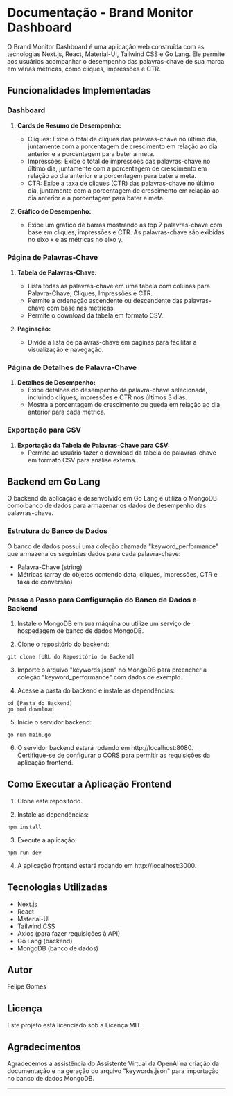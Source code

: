# Documentação - Brand Monitor Dashboard

O Brand Monitor Dashboard é uma aplicação web construída com as tecnologias Next.js, React, Material-UI, Tailwind CSS e Go Lang. Ele permite aos usuários acompanhar o desempenho das palavras-chave de sua marca em várias métricas, como cliques, impressões e CTR.

## Funcionalidades Implementadas

### Dashboard

1. **Cards de Resumo de Desempenho:**
   - Cliques: Exibe o total de cliques das palavras-chave no último dia, juntamente com a porcentagem de crescimento em relação ao dia anterior e a porcentagem para bater a meta.
   - Impressões: Exibe o total de impressões das palavras-chave no último dia, juntamente com a porcentagem de crescimento em relação ao dia anterior e a porcentagem para bater a meta.
   - CTR: Exibe a taxa de cliques (CTR) das palavras-chave no último dia, juntamente com a porcentagem de crescimento em relação ao dia anterior e a porcentagem para bater a meta.

2. **Gráfico de Desempenho:**
   - Exibe um gráfico de barras mostrando as top 7 palavras-chave com base em cliques, impressões e CTR. As palavras-chave são exibidas no eixo x e as métricas no eixo y.

### Página de Palavras-Chave

1. **Tabela de Palavras-Chave:**
   - Lista todas as palavras-chave em uma tabela com colunas para Palavra-Chave, Cliques, Impressões e CTR.
   - Permite a ordenação ascendente ou descendente das palavras-chave com base nas métricas.
   - Permite o download da tabela em formato CSV.

2. **Paginação:**
   - Divide a lista de palavras-chave em páginas para facilitar a visualização e navegação.

### Página de Detalhes de Palavra-Chave

1. **Detalhes de Desempenho:**
   - Exibe detalhes do desempenho da palavra-chave selecionada, incluindo cliques, impressões e CTR nos últimos 3 dias.
   - Mostra a porcentagem de crescimento ou queda em relação ao dia anterior para cada métrica.

### Exportação para CSV

1. **Exportação da Tabela de Palavras-Chave para CSV:**
   - Permite ao usuário fazer o download da tabela de palavras-chave em formato CSV para análise externa.

## Backend em Go Lang

O backend da aplicação é desenvolvido em Go Lang e utiliza o MongoDB como banco de dados para armazenar os dados de desempenho das palavras-chave.

### Estrutura do Banco de Dados

O banco de dados possui uma coleção chamada "keyword_performance" que armazena os seguintes dados para cada palavra-chave:

- Palavra-Chave (string)
- Métricas (array de objetos contendo data, cliques, impressões, CTR e taxa de conversão)

### Passo a Passo para Configuração do Banco de Dados e Backend

1. Instale o MongoDB em sua máquina ou utilize um serviço de hospedagem de banco de dados MongoDB.

2. Clone o repositório do backend:

```
git clone [URL do Repositório do Backend]
```

3. Importe o arquivo "keywords.json" no MongoDB para preencher a coleção "keyword_performance" com dados de exemplo.

4. Acesse a pasta do backend e instale as dependências:

```
cd [Pasta do Backend]
go mod download
```

5. Inicie o servidor backend:

```
go run main.go
```

6. O servidor backend estará rodando em http://localhost:8080. Certifique-se de configurar o CORS para permitir as requisições da aplicação frontend.

## Como Executar a Aplicação Frontend

1. Clone este repositório.

2. Instale as dependências:

```
npm install
```

3. Execute a aplicação:

```
npm run dev
```

4. A aplicação frontend estará rodando em http://localhost:3000.

## Tecnologias Utilizadas

- Next.js
- React
- Material-UI
- Tailwind CSS
- Axios (para fazer requisições à API)
- Go Lang (backend)
- MongoDB (banco de dados)

## Autor

Felipe Gomes

## Licença

Este projeto está licenciado sob a Licença MIT.

## Agradecimentos

Agradecemos a assistência do Assistente Virtual da OpenAI na criação da documentação e na geração do arquivo "keywords.json" para importação no banco de dados MongoDB.

---